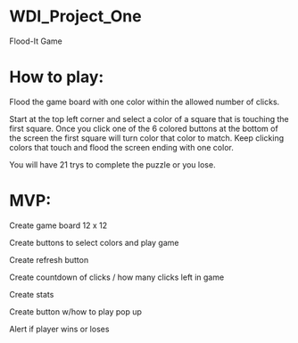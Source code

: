 # WDI_Project_One
Flood-It Game

# How to play:
  
  Flood the game board with one color within the allowed number of clicks.
  
  Start at the top left corner and select a color of a square that is touching the first square.
  Once you click one of the 6 colored buttons at the bottom of the screen the first square will turn color that color to match.
  Keep clicking colors that touch and flood the screen ending with one color.  
  
  You will have 21 trys to complete the puzzle or you lose.

# MVP:
  
  Create game board 12 x 12
  
  Create buttons to select colors and play game
  
  Create refresh button
  
  Create countdown of clicks / how many clicks left in game
  
  Create stats
  
  Create button w/how to play pop up
  
  Alert if player wins or loses
  
  

